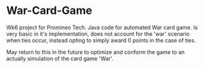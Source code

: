 # War-Card-Game
Wk6 project for Promineo Tech. Java code for automated War card game.
Is very basic in it's implementation, does not account for the 'war' scenario when ties occur, instead opting to simply award 0 points in the case of ties.

May return to this in the future to optimize and conform the game to an actually simulation of the card game 'War'.
